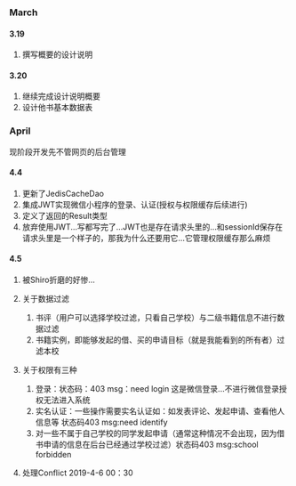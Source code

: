 ### March

#### 3.19

1. 撰写概要的设计说明

#### 3.20

1. 继续完成设计说明概要
2. 设计他书基本数据表

### April
现阶段开发先不管网页的后台管理
#### 4.4
1. 更新了JedisCacheDao
2. 集成JWT实现微信小程序的登录、认证(授权与权限缓存后续进行)
3. 定义了返回的Result类型
4. 放弃使用JWT...写都写完了...JWT也是存在请求头里的...和sessionId保存在请求头里是一个样子的，那我为什么还要用它...它管理权限缓存那么麻烦

#### 4.5
1. 被Shiro折磨的好惨...
2. 关于数据过滤
    1. 书评（用户可以选择学校过滤，只看自己学校）与二级书籍信息不进行数据过滤
    2. 书籍实例，即能够发起的借、买的申请目标（就是我能看到的所有者）过滤本校
2. 关于权限有三种
    1. 登录：状态码：403 msg：need login 这是微信登录...不进行微信登录授权无法进入系统
    2. 实名认证：一些操作需要实名认证如：如发表评论、发起申请、查看他人信息等 状态码403 msg:need identify
    3. 对一些不属于自己学校的同学发起申请（通常这种情况不会出现，因为借书申请的信息在后台已经通过学校过滤）状态码403 msg:school forbidden

3. 处理Conflict 2019-4-6 00：30